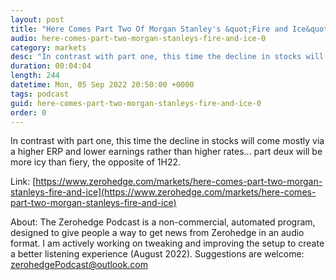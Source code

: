 ```yaml
---
layout: post
title: "Here Comes Part Two Of Morgan Stanley's &quot;Fire and Ice&quot;"
audio: here-comes-part-two-morgan-stanleys-fire-and-ice-0
category: markets
desc: "In contrast with part one, this time the decline in stocks will come mostly via a higher ERP and lower earnings rather than higher rates... part deux will be more icy than fiery, the opposite of 1H22."
duration: 00:04:04
length: 244
datetime: Mon, 05 Sep 2022 20:50:00 +0000
tags: podcast
guid: here-comes-part-two-morgan-stanleys-fire-and-ice-0
order: 0
---
```

In contrast with part one, this time the decline in stocks will come mostly via a higher ERP and lower earnings rather than higher rates... part deux will be more icy than fiery, the opposite of 1H22.

Link: [https://www.zerohedge.com/markets/here-comes-part-two-morgan-stanleys-fire-and-ice](https://www.zerohedge.com/markets/here-comes-part-two-morgan-stanleys-fire-and-ice)

About: The Zerohedge Podcast is a non-commercial, automated program, designed to give people a way to get news from Zerohedge in an audio format.  I am actively working on tweaking and improving the setup to create a better listening experience (August 2022).  Suggestions are welcome: [zerohedgePodcast@outlook.com](mailto:zerohedgePodcast@outlook.com)
